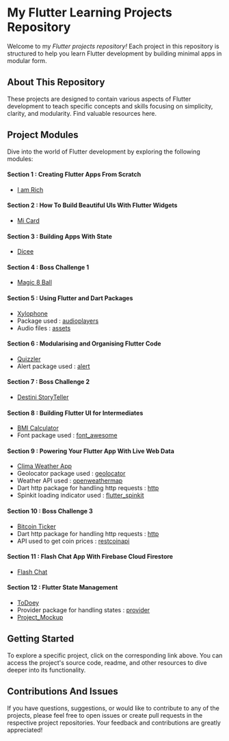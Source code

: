 # My Flutter Learning Projects Repository 

Welcome to my *Flutter projects repository!* Each project in this repository is structured to help you learn Flutter development by building minimal apps in modular form.

## About This Repository
These projects are designed to contain various aspects of Flutter development to teach specific concepts and skills focusing on simplicity, clarity, and modularity. Find valuable resources here.

## Project Modules
Dive into the world of Flutter development by exploring the following modules:

#### Section 1 : Creating Flutter Apps From Scratch
- [I am Rich](https://github.com/Flyview16/Flutter-Learning-Projects/tree/main/Flutter%20Projects/i_am_rich)

#### Section 2 : How To Build Beautiful UIs With Flutter Widgets
- [Mi Card](https://github.com/Flyview16/Flutter-Learning-Projects/tree/main/Flutter%20Projects/mi_card_finalproject)

#### Section 3 : Building Apps With State
- [Dicee](https://github.com/Flyview16/Flutter-Learning-Projects/tree/main/Flutter%20Projects/dicee_flutter)

#### Section 4 : Boss Challenge 1
- [Magic 8 Ball](https://github.com/Flyview16/Flutter-Learning-Projects/tree/main/Flutter%20Projects/magic_8_ball)

#### Section 5 : Using Flutter and Dart Packages
- [Xylophone](https://github.com/Flyview16/Flutter-Learning-Projects/tree/main/Flutter%20Projects/xylophone_flutter)
- Package used : [audioplayers](https://pub.dev/packages/audioplayers)
- Audio files : [assets](https://github.com/Flyview16/Flutter-Learning-Projects/tree/main/Flutter%20Projects/xylophone_flutter/assets)

#### Section 6 : Modularising and Organising Flutter Code
- [Quizzler](https://github.com/Flyview16/Flutter-Learning-Projects/tree/main/Flutter%20Projects/quizzler)
- Alert package used : [alert](https://pub.dev/packages/rflutter_alert)

#### Section 7 : Boss Challenge 2
- [Destini StoryTeller](https://github.com/Flyview16/Flutter-Learning-Projects/tree/main/Flutter%20Projects/storyteller)

#### Section 8 : Building Flutter UI for Intermediates
- [BMI Calculator](https://github.com/Flyview16/Flutter-Learning-Projects/tree/main/Flutter%20Projects/bmi_calculator)
- Font package used : [font_awesome](https://pub.dev/packages/font_awesome_flutter)

#### Section 9 : Powering Your Flutter App With Live Web Data
- [Clima Weather App](https://github.com/Flyview16/Flutter-Learning-Projects/tree/main/Flutter%20Projects/clima_weather_app)
- Geolocator package used : [geolocator](https://pub.dev/packages/geolocator)
- Weather API used : [openweathermap](https://openweathermap.org/current)
- Dart http package for handling http requests : [http](https://pub.dev/packages/http)
- Spinkit loading indicator used : [flutter_spinkit](https://pub.dev/packages/flutter_spinkit)

#### Section 10 : Boss Challenge 3
- [Bitcoin Ticker](https://github.com/Flyview16/Flutter-Learning-Projects/tree/main/Flutter%20Projects/bitcoin_ticker)
- Dart http package for handling http requests : [http](https://pub.dev/packages/http)
- API used to get coin prices : [restcoinapi](https://docs.coinapi.io/market-data/rest-api/exchange-rates/)

#### Section 11 : Flash Chat App With Firebase Cloud Firestore
- [Flash Chat](https://github.com/Flyview16/Flutter-Learning-Projects/tree/main/Flutter%20Projects/flash_chat)

#### Section 12 : Flutter State Management
- [ToDoey](https://github.com/Flyview16/Flutter-Learning-Projects/tree/main/Flutter%20Projects/todoey)
- Provider package for handling states : [provider](https://pub.dev/packages/provider)
- [Project_Mockup]()

## Getting Started

To explore a specific project, click on the corresponding link above. You can access the project's source code, readme, and other resources to dive deeper into its functionality. 

## Contributions And Issues
If you have questions, suggestions, or would like to contribute to any of the projects, please feel free to open issues or create pull requests in the respective project repositories. Your feedback and contributions are greatly appreciated!
